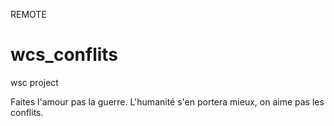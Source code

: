 REMOTE
# wcs_conflits
wsc project

Faites l'amour pas la guerre. L'humanité s'en portera mieux, on aime pas les conflits.
